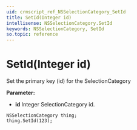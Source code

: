 ```yaml
---
uid: crmscript_ref_NSSelectionCategory_SetId
title: SetId(Integer id)
intellisense: NSSelectionCategory.SetId
keywords: NSSelectionCategory, SetId
so.topic: reference
---
```


# SetId(Integer id)

Set the primary key (id) for the SelectionCategory

**Parameter:** 
 - **id** Integer SelectionCategory id.

```crmscript
NSSelectionCategory thing;
thing.SetId(123);
```

